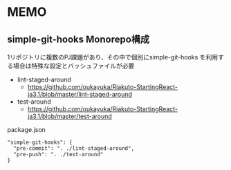 # MEMO

## simple-git-hooks Monorepo構成
1リポジトリに複数のPJ課題があり、その中で個別にsimple-git-hooks を利用する場合は特殊な設定とバッシュファイルが必要
* lint-staged-around
  * https://github.com/oukayuka/Riakuto-StartingReact-ja3.1/blob/master/lint-staged-around
* test-around
  * https://github.com/oukayuka/Riakuto-StartingReact-ja3.1/blob/master/test-around

package.json
```
"simple-git-hooks": {
  "pre-commit": ". ./lint-staged-around",
  "pre-push": ". ./test-around"
}
```

